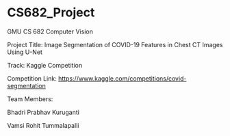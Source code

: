 # CS682_Project

GMU CS 682 Computer Vision


Project Title: Image Segmentation of COVID-19 Features in Chest CT Images Using U-Net

Track: Kaggle Competition

Competition Link: https://www.kaggle.com/competitions/covid-segmentation

Team Members:

Bhadri Prabhav Kuruganti

Vamsi Rohit Tummalapalli
